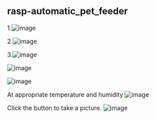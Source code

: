 ## rasp-automatic_pet_feeder

1.![image](https://user-images.githubusercontent.com/75177372/159121437-fca5c923-f4ec-4666-a856-c95aa81c752b.png)

2.![image](https://user-images.githubusercontent.com/75177372/159121987-37fc64b7-c2da-4057-a42b-cb66ce6263c0.png)

3.![image](https://user-images.githubusercontent.com/75177372/159121538-f48c35ca-7b83-4ecc-92ef-4cb6ef70e381.png)

![image](https://user-images.githubusercontent.com/75177372/159122157-af71910a-358f-4fb0-a9c8-9f6943923c21.png)

![image](https://user-images.githubusercontent.com/75177372/159122181-186ce0d6-7a07-44ab-809b-8088cdbc5ba4.png)


At appropriate temperature and humidity
![image](https://user-images.githubusercontent.com/75177372/159121898-279ad33f-678a-46bc-ad73-e0474db678b2.png)

Click the button to take a picture.
![image](https://user-images.githubusercontent.com/75177372/159121954-cb24aef3-fd88-408c-b8c3-c2f21f02b641.png)

